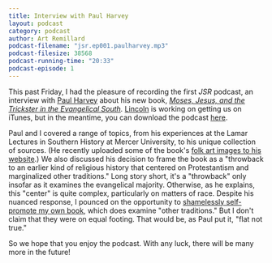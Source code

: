 ```yaml
---
title: Interview with Paul Harvey
layout: podcast
category: podcast
author: Art Remillard
podcast-filename: "jsr.ep001.paulharvey.mp3"
podcast-filesize: 38568
podcast-running-time: "20:33"
podcast-episode: 1
---
```


This past Friday, I had the pleasure of recording the first *JSR*
podcast, an interview with [Paul Harvey](http://paulharvey.org/) about
his new book, *[Moses, Jesus, and the Trickster in the Evangelical
South](http://www.ugapress.org/index.php/books/index/moses_jesus_and_the_trickster).*
[Lincoln](http://lincolnmullen.com/) is working on getting us on iTunes,
but in the meantime, you can download the podcast
[here](http://dl.dropbox.com/u/40661100/harvey02242012.mp3). 

Paul and I covered a range of topics, from his experiences at the Lamar
Lectures in Southern History at Mercer University, to his unique
collection of sources. (He recently uploaded some of the book's [folk
art images to his website](http://paulharvey.org/moses/).) We also
discussed his decision to frame the book as a "throwback to an earlier
kind of religious history that centered on Protestantism and
marginalized other traditions." Long story short, it's a "throwback"
only insofar as it examines the evangelical majority. Otherwise, as he
explains, this "center" is quite complex, particularly on matters of
race. Despite his nuanced response, I pounced on the opportunity to
[shamelessly self-promote my own
book](http://www.ugapress.org/index.php/books/southern_civil_religions/),
which does examine "other traditions." But I don't claim that they were
on equal footing. That would be, as Paul put it, "flat not true." 

So we hope that you enjoy the podcast. With any luck, there will be many
more in the future!

